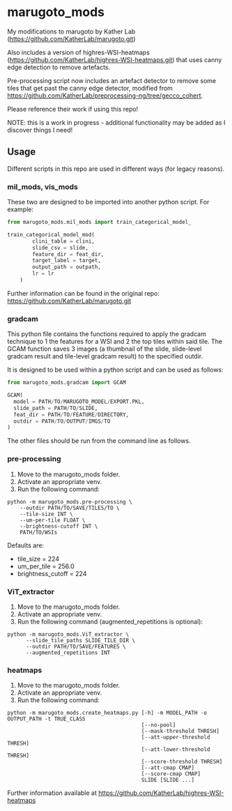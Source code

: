 # marugoto_mods
My modifications to marugoto by Kather Lab (https://github.com/KatherLab/marugoto.git)

Also includes a version of highres-WSI-heatmaps (https://github.com/KatherLab/highres-WSI-heatmaps.git) that uses canny edge detection to remove artefacts.

Pre-processing script now includes an artefact detector to remove some tiles that get past the canny edge detector, modified from https://github.com/KatherLab/preprocessing-ng/tree/gecco_cohert.

Please reference their work if using this repo!

NOTE: this is a work in progress - additional functionality may be added as I discover things I need!

## Usage
Different scripts in this repo are used in different ways (for legacy reasons).

### mil_mods, vis_mods
These two are designed to be imported into another python script. For example:

```Python
from marugoto_mods.mil_mods import train_categorical_model_

train_categorical_model_mod(
        clini_table = clini,
        slide_csv = slide,
        feature_dir = feat_dir,
        target_label = target,
        output_path = outpath,
        lr = lr
    )
```

Further information can be found in the original repo: https://github.com/KatherLab/marugoto.git

### gradcam
This python file contains the functions required to apply the gradcam technique to 1 the features for a WSI and 2 the top tiles within said tile. The GCAM function saves 3 images (a thumbnail of the slide, slide-level gradcam result and tile-level gradcam result) to the specified outdir.

It is designed to be used within a python script and can be used as follows:

```Python
from marugoto_mods.gradcam import GCAM

GCAM(
  model = PATH/TO/MARUGOTO_MODEL/EXPORT.PKL,
  slide_path = PATH/TO/SLIDE,
  feat_dir = PATH/TO/FEATURE/DIRECTORY,
  outdir = PATH/TO/OUTPUT/IMGS/TO
)
```

The other files should be run from the command line as follows.
### pre-processing
1. Move to the marugoto_mods folder.
2. Activate an appropriate venv.
3. Run the following command:

```
python -m marugoto_mods.pre-processing \
    --outdir PATH/TO/SAVE/TILES/TO \
    --tile-size INT \
    --um-per-tile FLOAT \
    --brightness-cutoff INT \
    PATH/TO/WSIs
```
  Defaults are:
  - tile_size = 224
  - um_per_tile = 256.0
  - brightness_cutoff = 224

### ViT_extractor
1. Move to the marugoto_mods folder.
2. Activate an appropriate venv.
3. Run the following command (augmented_repetitions is optional):

```
python -m marugoto_mods.ViT_extractor \
      --slide_tile_paths SLIDE_TILE_DIR \
      --outdir PATH/TO/SAVE/FEATURES \
      --augmented_repetitions INT
```

### heatmaps
1. Move to the marugoto_mods folder.
2. Activate an appropriate venv.
3. Run the following command:

```
python -m marugoto_mods.create_heatmaps.py [-h] -m MODEL_PATH -o OUTPUT_PATH -t TRUE_CLASS
                                           [--no-pool]
                                           [--mask-threshold THRESH]
                                           [--att-upper-threshold THRESH]
                                           [--att-lower-threshold THRESH]
                                           [--score-threshold THRESH]
                                           [--att-cmap CMAP]
                                           [--score-cmap CMAP]
                                           SLIDE [SLIDE ...]
```
Further information available at https://github.com/KatherLab/highres-WSI-heatmaps 
